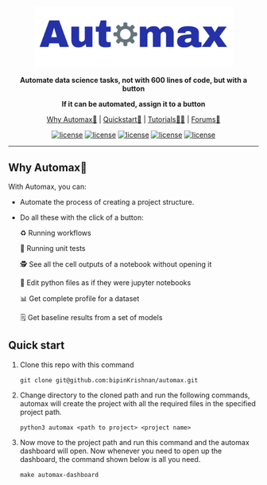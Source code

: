 <div align="center">

<img src="assets/images/automax_logo.png" width="400px">
   
**Automate data science tasks, not with 600 lines of code, but with a button**
   
**If it can be automated, assign it to a button**
 
<p align="center">
   <a href="https://github.com/bipinKrishnan/centroid/#why-automax">Why Automax🤔</a> |
   <a href="https://github.com/bipinKrishnan/centroid/#quickstart">Quickstart🚀</a> |
   <a href="https://github.com/bipinKrishnan/centroid/#">Tutorials🧑‍🏫</a> |
   <a href="https://github.com/bipinKrishnan/centroid/#">Forums💬</a>
</p>

   [![license](https://img.shields.io/github/license/bipinKrishnan/automax)](https://github.com/bipinKrishnan/centroid/blob/main/LICENSE)
   [![license](https://img.shields.io/github/license/bipinKrishnan/automax)](https://github.com/bipinKrishnan/centroid/blob/main/LICENSE)
   [![license](https://img.shields.io/github/license/bipinKrishnan/automax)](https://github.com/bipinKrishnan/centroid/blob/main/LICENSE)
   [![license](https://img.shields.io/github/license/bipinKrishnan/automax)](https://github.com/bipinKrishnan/centroid/blob/main/LICENSE)
   [![license](https://img.shields.io/github/license/bipinKrishnan/automax)](https://github.com/bipinKrishnan/centroid/blob/main/LICENSE)
   
   
</div>

_________________________________________________________________________________________

## Why Automax🤔

With Automax, you can:

* Automate the process of creating a project structure.
* Do all these with the click of a button:

    ♻️ Running workflows
      
   📝 Running unit tests
      
   🕵️ See all the cell outputs of a notebook without opening it
      
   📓 Edit python files as if they were jupyter notebooks
   
   📊 Get complete profile for a dataset
   
   🗒️ Get baseline results from a set of models

## Quick start

1. Clone this repo with this command

   ```console
   git clone git@github.com:bipinKrishnan/automax.git
   ```
   
2. Change directory to the cloned path and run the following commands, automax will create the project with all the required files in the specified project path.

   ```console
   python3 automax <path to project> <project name>
   ```
   
3. Now move to the project path and run this command and the automax dashboard will open. Now whenever you need to open up the dashboard, the command shown below is all you need.

   ```console
   make automax-dashboard
   ```
